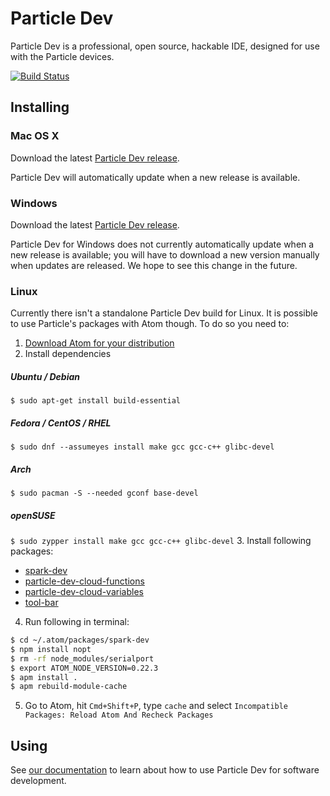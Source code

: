 # Particle Dev

Particle Dev is a professional, open source, hackable IDE, designed for use with the Particle devices.

[![Build Status](https://travis-ci.org/spark/spark-dev.svg?branch=master)](https://travis-ci.org/spark/spark-dev)

## Installing

### Mac OS X

Download the latest [Particle Dev release](https://github.com/spark/spark-dev/releases/latest).

Particle Dev will automatically update when a new release is available.

### Windows

Download the latest [Particle Dev release](https://github.com/spark/spark-dev/releases/latest).

Particle Dev for Windows does not currently automatically update when a new release is available; you will have to download a new version manually when updates are released. We hope to see this change in the future.

### Linux

Currently there isn't a standalone Particle Dev build for Linux. It is possible to use Particle's packages with Atom though. To do so you need to:

1. [Download Atom for your distribution](https://github.com/atom/atom/releases/latest)
2. Install dependencies
 ##### Ubuntu / Debian
 `$ sudo apt-get install build-essential`
 
 ##### Fedora / CentOS / RHEL
 `$ sudo dnf --assumeyes install make gcc gcc-c++ glibc-devel`
 
 ##### Arch
 `$ sudo pacman -S --needed gconf base-devel`
 
 ##### openSUSE
 `$ sudo zypper install make gcc gcc-c++ glibc-devel`
3. Install following packages:
  * [spark-dev](https://atom.io/packages/spark-dev)
  * [particle-dev-cloud-functions](https://atom.io/packages/particle-dev-cloud-functions)
  * [particle-dev-cloud-variables](https://atom.io/packages/particle-dev-cloud-variables)
  * [tool-bar](https://atom.io/packages/tool-bar)
4. Run following in terminal:

  ```bash
  $ cd ~/.atom/packages/spark-dev
  $ npm install nopt
  $ rm -rf node_modules/serialport
  $ export ATOM_NODE_VERSION=0.22.3
  $ apm install .
  $ apm rebuild-module-cache
  ```
5. Go to Atom, hit `Cmd+Shift+P`, type `cache` and select `Incompatible Packages: Reload Atom And Recheck Packages`

## Using

See [our documentation](http://docs.particle.io/core/dev) to learn about how to use Particle Dev for software development.
